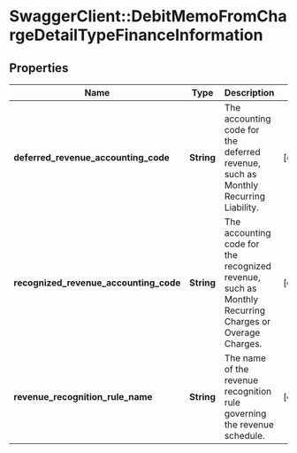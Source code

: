 # SwaggerClient::DebitMemoFromChargeDetailTypeFinanceInformation

## Properties
Name | Type | Description | Notes
------------ | ------------- | ------------- | -------------
**deferred_revenue_accounting_code** | **String** | The accounting code for the deferred revenue, such as Monthly Recurring Liability.  | [optional] 
**recognized_revenue_accounting_code** | **String** | The accounting code for the recognized revenue, such as Monthly Recurring Charges or Overage Charges.  | [optional] 
**revenue_recognition_rule_name** | **String** | The name of the revenue recognition rule governing the revenue schedule.  | [optional] 


